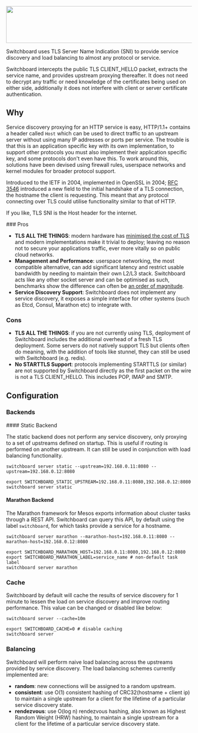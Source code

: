 <img src="http://i.imgur.com/Y7OikrQ.png" width="545" height="100" />

Switchboard uses TLS Server Name Indication (SNI) to provide service discovery and load balancing to almost any protocol or service.

Switchboard intercepts the public TLS CLIENT_HELLO packet, extracts the service name, and provides upstream proxying thereafter. It does not need to decrypt any traffic or need knowledge of the certificates being used on either side, additionally it does not interfere with client or server certificate authentication.


Why
---

Service discovery proxying for an HTTP service is easy, HTTP/1.1+ contains a header called `Host` which can be used to direct traffic to an upstream server without using many IP addresses or ports per service. The trouble is that this is an application specific key with its own implementation, to support other protocols you must also implement their application specific key, and some protocols don't even have this. To work around this, solutions have been devised using firewall rules, userspace networks and kernel modules for broader protocol support.

Introduced to the IETF in 2004, implemented in OpenSSL in 2004; [RFC 3546](https://tools.ietf.org/html/rfc3546) introduced a new field to the initial handshake of a TLS connection, the hostname the client is requesting. This meant that any protocol connecting over TLS could utilise functionality similar to that of HTTP.

If you like, TLS SNI is the Host header for the internet.


### Pros

  - **TLS ALL THE THINGS**: modern hardware has [minimised the cost of TLS](https://istlsfastyet.com/) and modern implementations make it trivial to deploy; leaving no reason not to secure your applications traffic, ever more vitally so on public cloud networks.
  - **Management and Performance**: userspace networking, the most compatible alternative, can add significant latency and restrict usable bandwidth by needing to maintain their own L2/L3 stack. Switchboard acts like any other socket server and can be optimised as such, benchmarks show the difference can often be [an order of magnitude](http://blog.backslasher.net/ssh-openvpn-tunneling.html).
  - **Service Discovery Support**: Switchboard does not implement any service discovery, it exposes a simple interface for other systems (such as Etcd, Consul, Marathon etc) to integrate with.

### Cons

  - **TLS ALL THE THINGS**: if you are not currently using TLS, deployment of Switchboard includes the additional overhead of a fresh TLS deployment. Some servers do not natively support TLS but clients often do meaning, with the addition of tools like stunnel, they can still be used with Switchboard (e.g. redis).
  - **No STARTTLS Support**: protocols implementing STARTTLS (or similar) are not supported by Switchboard directly as the first packet on the wire is not a TLS CLIENT_HELLO. This includes POP, IMAP and SMTP.


Configuration
-------------

### Backends

#### Static Backend

The static backend does not perform any service discovery, only proxying to a set of upstreams defined on startup. This is useful if routing is performed on another upstream. It can still be used in conjunction with load balancing functionality.

    switchboard server static --upstream=192.168.0.11:8080 --upstream=192.168.0.12:8080

    export SWITCHBOARD_STATIC_UPSTREAM=192.168.0.11:8080,192.168.0.12:8080
    switchboard server static


#### Marathon Backend

The Marathon framework for Mesos exports information about cluster tasks through a REST API. Switchboard can query this API, by default using the label `switchboard`, for which tasks provide a service for a hostname.

	switchboard server marathon --marathon-host=192.168.0.11:8080 --marathon-host=192.168.0.12:8080

	export SWITCHBOARD_MARATHON_HOST=192.168.0.11:8080,192.168.0.12:8080
	export SWITCHBOARD_MARATHON_LABEL=service_name # non-default task label
	switchboard server marathon


### Cache

Switchboard by default will cache the results of service discovery for 1 minute to lessen the load on service discovery and improve routing performance. This value can be changed or disabled like below:

    switchboard server --cache=10m

	export SWITCHBOARD_CACHE=0 # disable caching
	switchboard server


### Balancing

Switchboard will perform naive load balancing across the upstreams provided by service discovery. The load balancing schemes currently implemented are:

  - **random**: new connections will be assigned to a random upstream.
  - **consistent**: use O(1) consistent hashing of CRC32(hostname + client ip) to maintain a single upstream for a client for the lifetime of a particular service discovery state.
  - **rendezvous**: use O(log n) rendezvous hashing, also known as Highest Random Weight (HRW) hashing, to maintain a single upstream for a client for the lifetime of a particular service discovery state.
